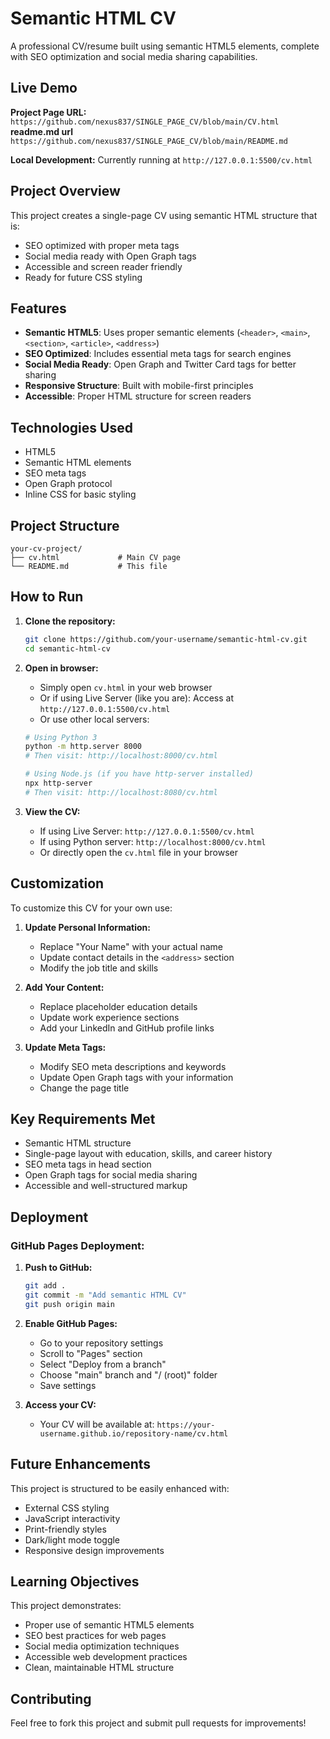 # Semantic HTML CV

A professional CV/resume built using semantic HTML5 elements, complete with SEO optimization and social media sharing capabilities.

## Live Demo

**Project Page URL:** `https://github.com/nexus837/SINGLE_PAGE_CV/blob/main/CV.html`
**readme.md url** `https://github.com/nexus837/SINGLE_PAGE_CV/blob/main/README.md`

**Local Development:** Currently running at `http://127.0.0.1:5500/cv.html`

## Project Overview

This project creates a single-page CV using semantic HTML structure that is:
- SEO optimized with proper meta tags
- Social media ready with Open Graph tags
- Accessible and screen reader friendly
- Ready for future CSS styling

## Features

- **Semantic HTML5**: Uses proper semantic elements (`<header>`, `<main>`, `<section>`, `<article>`, `<address>`)
- **SEO Optimized**: Includes essential meta tags for search engines
- **Social Media Ready**: Open Graph and Twitter Card tags for better sharing
- **Responsive Structure**: Built with mobile-first principles
- **Accessible**: Proper HTML structure for screen readers

## Technologies Used

- HTML5
- Semantic HTML elements
- SEO meta tags
- Open Graph protocol
- Inline CSS for basic styling

## Project Structure

```
your-cv-project/
├── cv.html             # Main CV page
└── README.md           # This file
```

## How to Run

1. **Clone the repository:**
   ```bash
   git clone https://github.com/your-username/semantic-html-cv.git
   cd semantic-html-cv
   ```

2. **Open in browser:**
   - Simply open `cv.html` in your web browser
   - Or if using Live Server (like you are): Access at `http://127.0.0.1:5500/cv.html`
   - Or use other local servers:
   ```bash
   # Using Python 3
   python -m http.server 8000
   # Then visit: http://localhost:8000/cv.html
   
   # Using Node.js (if you have http-server installed)
   npx http-server
   # Then visit: http://localhost:8080/cv.html
   ```

3. **View the CV:**
   - If using Live Server: `http://127.0.0.1:5500/cv.html`
   - If using Python server: `http://localhost:8000/cv.html`
   - Or directly open the `cv.html` file in your browser

## Customization

To customize this CV for your own use:

1. **Update Personal Information:**
   - Replace "Your Name" with your actual name
   - Update contact details in the `<address>` section
   - Modify the job title and skills

2. **Add Your Content:**
   - Replace placeholder education details
   - Update work experience sections
   - Add your LinkedIn and GitHub profile links

3. **Update Meta Tags:**
   - Modify SEO meta descriptions and keywords
   - Update Open Graph tags with your information
   - Change the page title


## Key Requirements Met

- Semantic HTML structure
- Single-page layout with education, skills, and career history
- SEO meta tags in head section
- Open Graph tags for social media sharing
- Accessible and well-structured markup

## Deployment

### GitHub Pages Deployment:

1. **Push to GitHub:**
   ```bash
   git add .
   git commit -m "Add semantic HTML CV"
   git push origin main
   ```

2. **Enable GitHub Pages:**
   - Go to your repository settings
   - Scroll to "Pages" section
   - Select "Deploy from a branch"
   - Choose "main" branch and "/ (root)" folder
   - Save settings

3. **Access your CV:**
   - Your CV will be available at: `https://your-username.github.io/repository-name/cv.html`

## Future Enhancements

This project is structured to be easily enhanced with:
- External CSS styling
- JavaScript interactivity
- Print-friendly styles
- Dark/light mode toggle
- Responsive design improvements

## Learning Objectives

This project demonstrates:
- Proper use of semantic HTML5 elements
- SEO best practices for web pages
- Social media optimization techniques
- Accessible web development practices
- Clean, maintainable HTML structure

## Contributing

Feel free to fork this project and submit pull requests for improvements!

